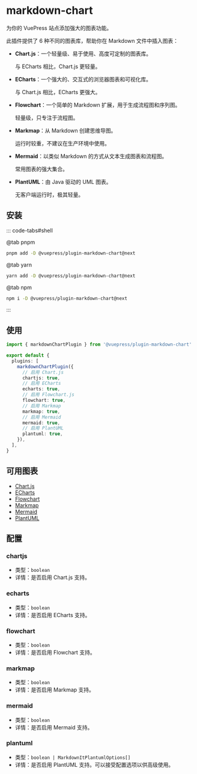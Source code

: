 # markdown-chart

<NpmBadge package="@vuepress/plugin-markdown-chart" />

为你的 VuePress 站点添加强大的图表功能。

此插件提供了 6 种不同的图表库，帮助你在 Markdown 文件中插入图表：

- **Chart.js**：一个轻量级、易于使用、高度可定制的图表库。

  与 ECharts 相比，Chart.js 更轻量。

- **ECharts**：一个强大的、交互式的浏览器图表和可视化库。

  与 Chart.js 相比，ECharts 更强大。

- **Flowchart**：一个简单的 Markdown 扩展，用于生成流程图和序列图。

  轻量级，只专注于流程图。

- **Markmap**：从 Markdown 创建思维导图。

  运行时较重，不建议在生产环境中使用。

- **Mermaid**：以类似 Markdown 的方式从文本生成图表和流程图。

  常用图表的强大集合。

- **PlantUML**：由 Java 驱动的 UML 图表。

  无客户端运行时，极其轻量。

<!-- more -->

## 安装

::: code-tabs#shell

@tab pnpm

```bash
pnpm add -D @vuepress/plugin-markdown-chart@next
```

@tab yarn

```bash
yarn add -D @vuepress/plugin-markdown-chart@next
```

@tab npm

```bash
npm i -D @vuepress/plugin-markdown-chart@next
```

:::

## 使用

```ts
import { markdownChartPlugin } from '@vuepress/plugin-markdown-chart'

export default {
  plugins: [
    markdownChartPlugin({
      // 启用 Chart.js
      chartjs: true,
      // 启用 ECharts
      echarts: true,
      // 启用 Flowchart.js
      flowchart: true,
      // 启用 Markmap
      markmap: true,
      // 启用 Mermaid
      mermaid: true,
      // 启用 PlantUML
      plantuml: true,
    }),
  ],
}
```

## 可用图表

- [Chart.js](./chartjs.md)
- [ECharts](./echarts.md)
- [Flowchart](./flowchart.md)
- [Markmap](./markmap.md)
- [Mermaid](./mermaid.md)
- [PlantUML](./plantuml.md)

## 配置

### chartjs

- 类型：`boolean`
- 详情：是否启用 Chart.js 支持。

### echarts

- 类型：`boolean`
- 详情：是否启用 ECharts 支持。

### flowchart

- 类型：`boolean`
- 详情：是否启用 Flowchart 支持。

### markmap

- 类型：`boolean`
- 详情：是否启用 Markmap 支持。

### mermaid

- 类型：`boolean`
- 详情：是否启用 Mermaid 支持。

### plantuml

- 类型：`boolean | MarkdownItPlantumlOptions[]`
- 详情：是否启用 PlantUML 支持。可以接受配置选项以供高级使用。
